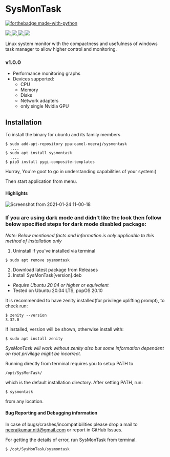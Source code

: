 # SysMonTask  
[![forthebadge made-with-python](http://ForTheBadge.com/images/badges/made-with-python.svg)](https://www.python.org/)

<p align="left">
<a href="https://github.com/KrispyCamel4u/SysMonTask/commit-activity">
    <img src="https://img.shields.io/badge/Maintained%3F-yes-green.svg">
</a>
 <a href="https://github.com/KrispyCamel4u/SysMonTask/tags/">
    <img src="https://img.shields.io/github/v/tag/KrispyCamel4u/SysMonTask.svg?sort=semver">
</a>
<a href="https://github.com/KrispyCamel4u/SysMonTask/master/LICENSE">
    <img src="https://img.shields.io/github/license/KrispyCamel4u/SysMonTask.svg">
</a>

<a href="https://github.com/KrispyCamel4u">
    <img src="https://img.shields.io/badge/Need%20help%3F-Ask-27B89C">
</a>
</p>

Linux system monitor with the compactness and usefulness of windows task manager to allow higher control and monitoring.

### v1.0.0 
- Performance monitoring graphs
- Devices supported:
  * CPU
  * Memory
  * Disks
  * Network adapters
  * only single Nvidia GPU

## Installation
To install the binary for ubuntu and its family members
```
$ sudo add-apt-repository ppa:camel-neeraj/sysmontask
  ....
$ sudo apt install sysmontask
  ....
$ pip3 install pygi-composite-templates
```
Hurray, You're goot to go in understanding capabilities of your system:)

Then start application from menu.

#### Highlights
![Screenshot from 2021-01-24 11-00-18](https://user-images.githubusercontent.com/48773008/105622210-7ab6a580-5e35-11eb-9a43-8f09c0efbdb2.png)

 
### If you are using dark mode and didn't like the look then follow below specified steps for dark mode disabled package:
*Note: Below mentioned facts and information is only applicable to this method of installation only*
  1. Uninstall if you've installed via terminal
  ```
  $ sudo apt remove sysmontask
  ```
  2. Download latest package from Releases
  3. Install SysMonTask[version].deb
 
- *Require Ubuntu 20.04 or higher or equivalent*
- Tested on Ubuntu 20.04 LTS, popOS 20.10 

It is recommended to have zenity installed(for privilege uplifting prompt), to check run:
```
$ zenity --version
3.32.0
```
If installed, version will be shown, otherwise install with:
```
$ sudo apt install zenity
```
*SysMonTask will work without zenity also but some information dependent on root privilege might be incorrect.*

Running directly from terminal requires you to setup PATH to 
```
/opt/SysMonTask/
```
which is the default installation directory.
After setting PATH, run:
```
$ sysmontask
```
from any location.

#### Bug Reporting and Debugging information
In case of bugs/crashes/incompatibilities please drop a mail to
[neerajkumar.nitt@gmail.com](url) or report in GitHub Issues.

For getting the details of error, run SysMonTask from terminal.
```
$ /opt/SysMonTask/sysmontask
```


